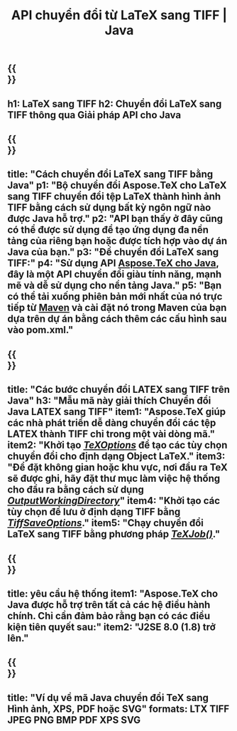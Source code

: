 ﻿---
translation: true
template: /_templates/_conversion-child-java.md
title: API chuyển đổi từ LaTeX sang TIFF | Java
description: Chức năng chuyển đổi LaTeX sang TIFF. Tích hợp thư viện Java tại chỗ này vào dự án của bạn hoặc sử dụng các ứng dụng đa nền tảng để chuyển đổi LaTeX sang TIFF.
keywords: latex to tiff api java, latex2tiff integration
url: /java/conversion/latex-to-tiff/
family: tex
platformtag: java
feature: conversion
informat: LATEX
outformat: TIFF
otherformats: BMP XPS PDF JPEG
---

{{<section banner>}}
---
h1: LaTeX sang TIFF
h2: Chuyển đổi LaTeX sang TIFF thông qua Giải pháp API cho Java
---

{{<section overview>}}
---
title: "Cách chuyển đổi LaTeX sang TIFF bằng Java"
p1: "Bộ chuyển đổi Aspose.TeX cho LaTeX sang TIFF chuyển đổi tệp LaTeX thành hình ảnh TIFF bằng cách sử dụng bất kỳ ngôn ngữ nào được Java hỗ trợ."
p2: "API bạn thấy ở đây cũng có thể được sử dụng để tạo ứng dụng đa nền tảng của riêng bạn hoặc được tích hợp vào dự án Java của bạn."
p3: "Để chuyển đổi LaTeX sang TIFF:"
p4: "Sử dụng API [Aspose.TeX cho Java](https://products.aspose.com/tex/java), đây là một API chuyển đổi giàu tính năng, mạnh mẽ và dễ sử dụng cho nền tảng Java."
p5: "Bạn có thể tải xuống phiên bản mới nhất của nó trực tiếp từ [Maven](https://repository.aspose.com/webapp/#/artifacts/browse/tree/General/repo/com/aspose/aspose-tex) và cài đặt nó trong Maven của bạn dựa trên dự án bằng cách thêm các cấu hình sau vào pom.xml."
---

{{<section feature1>}}
---
title: "Các bước chuyển đổi LATEX sang TIFF trên Java"
h3: "Mẫu mã này giải thích Chuyển đổi Java LATEX sang TIFF"
item1: "Aspose.TeX giúp các nhà phát triển dễ dàng chuyển đổi các tệp LATEX thành TIFF chỉ trong một vài dòng mã."
item2: "Khởi tạo [*TeXOptions*](https://reference.aspose.com/tex/java/com.aspose.tex/TeXOptions) để tạo các tùy chọn chuyển đổi cho định dạng Object LaTeX."
item3: "Để đặt không gian hoặc khu vực, nơi đầu ra TeX sẽ được ghi, hãy đặt thư mục làm việc hệ thống cho đầu ra bằng cách sử dụng [*OutputWorkingDirectory*](https://reference.aspose.com/tex/java/com.aspose.tex/TeXOptions#getOutputWorkingDirectory--)"
item4: "Khởi tạo các tùy chọn để lưu ở định dạng TIFF bằng [*TiffSaveOptions*](https://reference.aspose.com/tex/java/com.aspose.tex.rendering/TiffSaveOptions)."
item5: "Chạy chuyển đổi LaTeX sang TIFF bằng phương pháp [*TeXJob()*](https://reference.aspose.com/tex/java/com.aspose.tex/TeXJob)."
---

{{<section feature2>}}
---
title: yêu cầu hệ thống
item1: "Aspose.TeX cho Java được hỗ trợ trên tất cả các hệ điều hành chính. Chỉ cần đảm bảo rằng bạn có các điều kiện tiên quyết sau:"
item2: "J2SE 8.0 (1.8) trở lên."
---

{{<section widget>}}
---
title: "Ví dụ về mã Java chuyển đổi TeX sang Hình ảnh, XPS, PDF hoặc SVG"
formats: LTX TIFF JPEG PNG BMP PDF XPS SVG
---